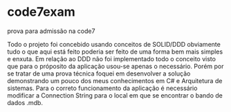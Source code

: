 # code7exam
prova para admissão na code7

Todo o projeto foi concebido usando conceitos de SOLID/DDD obviamente tudo o que aqui está feito poderia ser feito de uma forma bem mais simples e enxuta.
Em relação ao DDD não foi implementado todo o conceito visto que para o próposito da aplicação usou-se apenas o necessário.
Porém por se tratar de uma prova técnica foquei em desenvolver a solução demonstrando um pouco dos meus conhecimentos em C# e Arquitetura de sistemas.
Para o correto funcionamento da aplicação é necessário modificar a Connection String para o local em que se encontrar o bando de dados .mdb.
